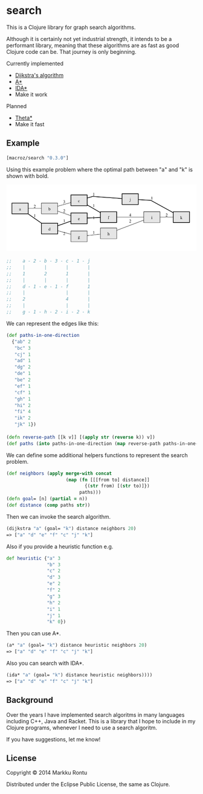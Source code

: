 search
======

This is a Clojure library for graph search algorithms. 

Although it is certainly not yet industrial strength, it intends to be a performant library, meaning that these algorithms are as fast as good Clojure code can be. That journey is only beginning.

Currently implemented
  - [Dijkstra's algorithm](http://en.wikipedia.org/wiki/Dijkstra's_algorithm)
  - [A*](http://en.wikipedia.org/wiki/A*_search_algorithm)
  - [IDA*](http://en.wikipedia.org/wiki/IDA*)
  - Make it work

Planned
  - [Theta*](http://en.wikipedia.org/wiki/Theta*)
  - Make it fast

Example
-------

```clj
[macroz/search "0.3.0"]
```

Using this example problem where the optimal path between "a" and "k" is shown with bold.

![Graph](resources/graph.png "Graph")

```clj
;;    a - 2 - b - 3 - c - 1 - j
;;    |       |       |       |
;;    1       2       1       |
;;    |       |       |       |
;;    d - 1 - e - 1 - f       1
;;    |               |       |
;;    2               4       |
;;    |               |       |
;;    g - 1 - h - 2 - i - 2 - k
```

We can represent the edges like this:

```clj
(def paths-in-one-direction
  {"ab" 2
   "bc" 3
   "cj" 1
   "ad" 1
   "dg" 2
   "de" 1
   "be" 2
   "ef" 1
   "cf" 1
   "gh" 1
   "hi" 2
   "fi" 4
   "ik" 2
   "jk" 1})

(defn reverse-path [[k v]] [(apply str (reverse k)) v])
(def paths (into paths-in-one-direction (map reverse-path paths-in-one-direction)))
```

We can define some additional helpers functions to represent the search problem.

```clj
(def neighbors (apply merge-with concat
                      (map (fn [[[from to] distance]]
                             {(str from) [(str to)]})
                           paths)))
(defn goal= [n] (partial = n))
(def distance (comp paths str))
```

Then we can invoke the search algorithm.

```clj
(dijkstra "a" (goal= "k") distance neighbors 20)
=> ["a" "d" "e" "f" "c" "j" "k"]
```

Also if you provide a heuristic function e.g.

```clj
def heuristic {"a" 3
               "b" 3
               "c" 2
               "d" 3
               "e" 2
               "f" 2
               "g" 3
               "h" 2
               "i" 1
               "j" 1
               "k" 0})
```

Then you can use A*.

```clj
(a* "a" (goal= "k") distance heuristic neighbors 20)
=> ["a" "d" "e" "f" "c" "j" "k"]
```

Also you can search with IDA*.

```clj
(ida* "a" (goal= "k") distance heuristic neighbors))))
=> ["a" "d" "e" "f" "c" "j" "k"]
```

Background
----------

Over the years I have implemented search algoritms in many languages including C++, Java and Racket. This is a library that I hope to include in my Clojure programs, whenever I need to use a search algoritm.

If you have suggestions, let me know!

License
-------

Copyright © 2014 Markku Rontu

Distributed under the Eclipse Public License, the same as Clojure.
